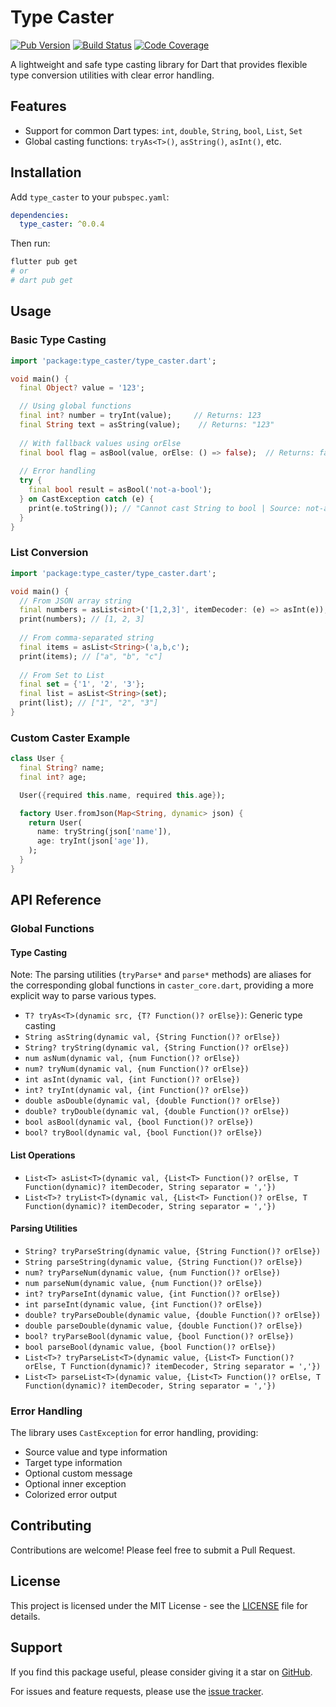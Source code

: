 # Type Caster

[![Pub Version](https://img.shields.io/pub/v/type_caster?style=flat-square)](https://pub.dev/packages/type_caster)
[![Build Status](https://img.shields.io/github/actions/workflow/status/venhdev/type_caster_dart/ci.yml?branch=main&style=flat-square)](https://github.com/venhdev/type_caster_dart/actions)
[![Code Coverage](https://img.shields.io/badge/Coverage-80%25%2B-brightgreen?style=flat-square)](https://github.com/venhdev/type_caster_dart/actions)

A lightweight and safe type casting library for Dart that provides flexible type conversion utilities with clear error handling.

## Features

- Support for common Dart types: `int`, `double`, `String`, `bool`, `List`, `Set`
- Global casting functions: `tryAs<T>()`, `asString()`, `asInt()`, etc.

## Installation

Add `type_caster` to your `pubspec.yaml`:

```yaml
dependencies:
  type_caster: ^0.0.4
```

Then run:

```bash
flutter pub get
# or
# dart pub get
```

## Usage

### Basic Type Casting

```dart
import 'package:type_caster/type_caster.dart';

void main() {
  final Object? value = '123';

  // Using global functions
  final int? number = tryInt(value);     // Returns: 123
  final String text = asString(value);    // Returns: "123"
  
  // With fallback values using orElse
  final bool flag = asBool(value, orElse: () => false);  // Returns: false
  
  // Error handling
  try {
    final bool result = asBool('not-a-bool');
  } on CastException catch (e) {
    print(e.toString()); // "Cannot cast String to bool | Source: not-a-bool"
  }
}
```

### List Conversion

```dart
import 'package:type_caster/type_caster.dart';

void main() {
  // From JSON array string
  final numbers = asList<int>('[1,2,3]', itemDecoder: (e) => asInt(e));
  print(numbers); // [1, 2, 3]
  
  // From comma-separated string
  final items = asList<String>('a,b,c');
  print(items); // ["a", "b", "c"]
  
  // From Set to List
  final set = {'1', '2', '3'};
  final list = asList<String>(set);
  print(list); // ["1", "2", "3"]
}
```

### Custom Caster Example

```dart
class User {
  final String? name;
  final int? age;

  User({required this.name, required this.age});

  factory User.fromJson(Map<String, dynamic> json) {
    return User(
      name: tryString(json['name']),
      age: tryInt(json['age']),
    );
  }
}
```

## API Reference

### Global Functions

#### Type Casting

Note: The parsing utilities (`tryParse*` and `parse*` methods) are aliases for the corresponding global functions in `caster_core.dart`, providing a more explicit way to parse various types.

- `T? tryAs<T>(dynamic src, {T? Function()? orElse})`: Generic type casting
- `String asString(dynamic val, {String Function()? orElse})`
- `String? tryString(dynamic val, {String Function()? orElse})`
- `num asNum(dynamic val, {num Function()? orElse})`
- `num? tryNum(dynamic val, {num Function()? orElse})`
- `int asInt(dynamic val, {int Function()? orElse})`
- `int? tryInt(dynamic val, {int Function()? orElse})`
- `double asDouble(dynamic val, {double Function()? orElse})`
- `double? tryDouble(dynamic val, {double Function()? orElse})`
- `bool asBool(dynamic val, {bool Function()? orElse})`
- `bool? tryBool(dynamic val, {bool Function()? orElse})`

#### List Operations

- `List<T> asList<T>(dynamic val, {List<T> Function()? orElse, T Function(dynamic)? itemDecoder, String separator = ','})`
- `List<T>? tryList<T>(dynamic val, {List<T> Function()? orElse, T Function(dynamic)? itemDecoder, String separator = ','})`

#### Parsing Utilities

- `String? tryParseString(dynamic value, {String Function()? orElse})`
- `String parseString(dynamic value, {String Function()? orElse})`
- `num? tryParseNum(dynamic value, {num Function()? orElse})`
- `num parseNum(dynamic value, {num Function()? orElse})`
- `int? tryParseInt(dynamic value, {int Function()? orElse})`
- `int parseInt(dynamic value, {int Function()? orElse})`
- `double? tryParseDouble(dynamic value, {double Function()? orElse})`
- `double parseDouble(dynamic value, {double Function()? orElse})`
- `bool? tryParseBool(dynamic value, {bool Function()? orElse})`
- `bool parseBool(dynamic value, {bool Function()? orElse})`
- `List<T>? tryParseList<T>(dynamic value, {List<T> Function()? orElse, T Function(dynamic)? itemDecoder, String separator = ','})`
- `List<T> parseList<T>(dynamic value, {List<T> Function()? orElse, T Function(dynamic)? itemDecoder, String separator = ','})`

### Error Handling

The library uses `CastException` for error handling, providing:
- Source value and type information
- Target type information
- Optional custom message
- Optional inner exception
- Colorized error output

## Contributing

Contributions are welcome! Please feel free to submit a Pull Request.

## License

This project is licensed under the MIT License - see the [LICENSE](LICENSE) file for details.

## Support

If you find this package useful, please consider giving it a star on [GitHub](https://github.com/venhdev/type_caster_dart).

For issues and feature requests, please use the [issue tracker](https://github.com/venhdev/type_caster_dart/issues).
